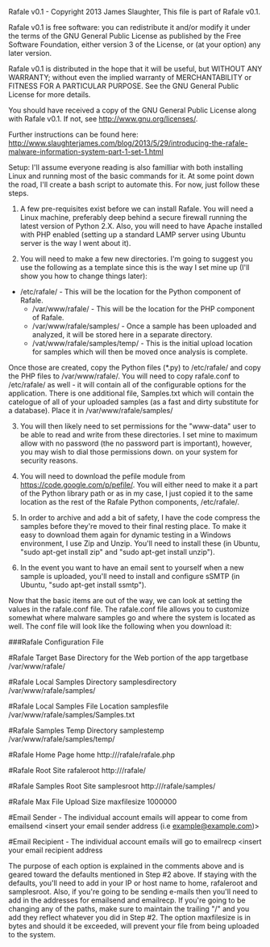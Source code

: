 Rafale v0.1 - Copyright 2013 James Slaughter,
This file is part of Rafale v0.1.

Rafale v0.1 is free software: you can redistribute it and/or modify
it under the terms of the GNU General Public License as published by
the Free Software Foundation, either version 3 of the License, or
(at your option) any later version.

Rafale v0.1 is distributed in the hope that it will be useful,
but WITHOUT ANY WARRANTY; without even the implied warranty of
MERCHANTABILITY or FITNESS FOR A PARTICULAR PURPOSE.  See the
GNU General Public License for more details.

You should have received a copy of the GNU General Public License
along with Rafale v0.1.  If not, see <http://www.gnu.org/licenses/>.

Further instructions can be found here: http://www.slaughterjames.com/blog/2013/5/29/introducing-the-rafale-malware-information-system-part-1-set-1.html


Setup:
I'll assume everyone reading is also familliar with both installing Linux and running most of the basic commands for it.  At some point down the road, I'll create a bash script to automate this.  For now, just follow these steps.

1.  A few pre-requisites exist before we can install Rafale.  You will need a Linux machine, preferably deep behind a secure firewall running the latest version of Python 2.X.  Also, you will need to have Apache installed with PHP enabled (setting up a standard LAMP server using Ubuntu server is the way I went about it).  

2.  You will need to make a few new directories.  I'm going to suggest you use the following as a template since this is the way I set mine up (I'll show you how to change things later):
  - /etc/rafale/  - This will be the location for the Python component of Rafale.
	- /var/www/rafale/  - This will be the location for the PHP component of Rafale.
	- /var/www/rafale/samples/  - Once a sample has been uploaded and analyzed, it will be stored here in a separate directory.
	- /vat/www/rafale/samples/temp/  - This is the initial upload location for samples which will then be moved once analysis is complete.

Once those are created, copy the Python files (*.py) to /etc/rafale/ and copy the PHP files to /var/www/rafale/.  You will need to copy rafale.conf to /etc/rafale/ as well - it will contain all of the configurable options for the application.  There is one additional file, Samples.txt which will contain the catelogue of all of your uploaded samples (as a fast and dirty substitute for a database).  Place it in /var/www/rafale/samples/
	
3.  You will then likely need to set permissions for the "www-data" user to be able to read and write from these directories.  I set mine to maximum allow with no password (the no password part is important), however, you may wish to dial those permissions down. on your system for security reasons.

4.  You will need to download the pefile module from https://code.google.com/p/pefile/.  You will either need to make it a part of the Python library path or as in my case, I just copied it to the same location as the rest of the Rafale Python components, /etc/rafale/.

5.  In order to archive and add a bit of safety, I have the code compress the samples before they're moved to their final resting place.  To make it easy to download them again for dynamic testing in a Windows environment, I use Zip and Unzip.  You'll need to install these (in Ubuntu, "sudo apt-get install zip" and "sudo apt-get install unzip").

6.  In the event you want to have an email sent to yourself when a new sample is uploaded, you'll need to install and configure sSMTP (in Ubuntu, "sudo apt-get install ssmtp").

Now that the basic items are out of the way, we can look at setting the values in the rafale.conf file.  The rafale.conf file allows you to customize somewhat where malware samples go and where the system is located as well.  The conf file will look like the following when you download it:

###Rafale Configuration File

#Rafale Target Base Directory for the Web portion of the app
targetbase /var/www/rafale/

#Rafale Local Samples Directory
samplesdirectory /var/www/rafale/samples/

#Rafale Local Samples File Location
samplesfile /var/www/rafale/samples/Samples.txt

#Rafale Samples Temp Directory
samplestemp /var/www/rafale/samples/temp/

#Rafale Home Page
home http://<insert your IP here>/rafale/rafale.php

#Rafale Root Site
rafaleroot http://<insert your IP here>/rafale/

#Rafale Samples Root Site
samplesroot http://<insert your IP here>/rafale/samples/

#Rafale Max File Upload Size
maxfilesize 1000000

#Email Sender - The individual account emails will appear to come from
emailsend <insert your email sender address (i.e example@example.com)>

#Email Recipient - The individual account emails will go to
emailrecp <insert your email recipient address 

The purpose of each option is explained in the comments above and is geared toward the defaults mentioned in Step #2 above.  If staying with the defaults, you'll need to add in your IP or host name to home, rafaleroot and samplesroot.  Also, if you're going to be sending e-mails then you'll need to add in the addresses for emailsend and emailrecp.  If you're going to be changing any of the paths, make sure to maintain the trailing "/" and you add they reflect whatever you did in Step #2.  The option maxfilesize is in bytes and should it be exceeded, will prevent your file from being uploaded to the system.

